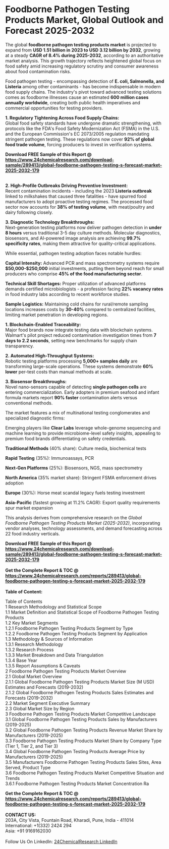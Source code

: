 <h1>Foodborne Pathogen Testing Products Market, Global Outlook and Forecast 2025-2032</h1><p>The global <strong>foodborne pathogen testing products market</strong> is projected to expand from <strong>USD 1.51 billion in 2023 to USD 3.12 billion by 2032</strong>, growing at a steady <strong>CAGR of 8.4% during 2025-2032</strong>, according to an authoritative market analysis. This growth trajectory reflects heightened global focus on food safety amid increasing regulatory scrutiny and consumer awareness about food contamination risks.</p><p>Food pathogen testing - encompassing detection of <strong>E. coli, Salmonella, and Listeria</strong> among other contaminants - has become indispensable in modern food supply chains. The industry's pivot toward advanced testing solutions comes as foodborne illnesses cause an estimated <strong>600 million cases annually worldwide</strong>, creating both public health imperatives and commercial opportunities for testing providers.</p><p><strong>1. Regulatory Tightening Across Food Supply Chains:</strong><br>
Global food safety standards have undergone dramatic strengthening, with protocols like the FDA's Food Safety Modernization Act (FSMA) in the U.S. and the European Commission's EC 2073/2005 regulation mandating stringent pathogen testing. These regulations now cover <strong>92% of global food trade volume</strong>, forcing producers to invest in verification systems.</p><div><b>Download FREE Sample of this Report @ 
            <a href="https://www.24chemicalresearch.com/download-sample/289413/global-foodborne-pathogen-testing-s-forecast-market-2025-2032-179">
            https://www.24chemicalresearch.com/download-sample/289413/global-foodborne-pathogen-testing-s-forecast-market-2025-2032-179</a></b></div><br><p><strong>2. High-Profile Outbreaks Driving Preventive Investment:</strong><br>
Recent contamination incidents - including the 2023 <strong>Listeria outbreak</strong> linked to milkshakes that caused three fatalities - have spurred food manufacturers to adopt proactive testing regimes. The processed food sector now accounts for <strong>38% of testing volume</strong>, with meat/poultry and dairy following closely.</p><p><strong>3. Diagnostic Technology Breakthroughs:</strong><br>
Next-generation testing platforms now deliver pathogen detection in <strong>under 8 hours</strong> versus traditional 3-5 day culture methods. Molecular diagnostics, biosensors, and AI-powered image analysis are achieving <strong>99.7% specificity rates</strong>, making them attractive for quality-critical applications.</p><p>While essential, pathogen testing adoption faces notable hurdles:</p><p><strong>Capital Intensity:</strong> Advanced PCR and mass spectrometry systems require <strong>$50,000-$250,000</strong> initial investments, putting them beyond reach for small producers who comprise <strong>45% of the food manufacturing sector</strong>.</p><p><strong>Technical Skill Shortages:</strong> Proper utilization of advanced platforms demands certified microbiologists - a profession facing <strong>22% vacancy rates</strong> in food industry labs according to recent workforce studies.</p><p><strong>Sample Logistics:</strong> Maintaining cold chains for rural/remote sampling locations increases costs by <strong>30-40%</strong> compared to centralized facilities, limiting market penetration in developing regions.</p><p><strong>1. Blockchain-Enabled Traceability:</strong><br>
Major food brands now integrate testing data with blockchain systems. Walmart's pilot project reduced contamination investigation times from <strong>7 days to 2.2 seconds</strong>, setting new benchmarks for supply chain transparency.</p><p><strong>2. Automated High-Throughput Systems:</strong><br>
Robotic testing platforms processing <strong>5,000+ samples daily</strong> are transforming large-scale operations. These systems demonstrate <strong>60% lower</strong> per-test costs than manual methods at scale.</p><p><strong>3. Biosensor Breakthroughs:</strong><br>
Novel nano-sensors capable of detecting <strong>single pathogen cells</strong> are entering commercialization. Early adopters in premium seafood and infant formula markets report <strong>90% faster</strong> contamination alerts versus conventional methods.</p><p>The market features a mix of multinational testing conglomerates and specialized diagnostic firms:</p><p>Emerging players like <strong>Clear Labs</strong> leverage whole-genome sequencing and machine learning to provide microbiome-level safety insights, appealing to premium food brands differentiating on safety credentials.</p><p><strong>Traditional Methods</strong> (40% share): Culture media, biochemical tests</p><p><strong>Rapid Testing</strong> (35%): Immunoassays, PCR</p><p><strong>Next-Gen Platforms</strong> (25%): Biosensors, NGS, mass spectrometry</p><p><strong>North America</strong> (35% market share): Stringent FSMA enforcement drives adoption</p><p><strong>Europe</strong> (30%): Horse meat scandal legacy fuels testing investment</p><p><strong>Asia-Pacific</strong> (fastest growing at 11.2% CAGR): Export quality requirements spur market expansion</p><p>This analysis derives from comprehensive research on the <em>Global Foodborne Pathogen Testing Products Market (2025-2032)</em>, incorporating vendor analyses, technology assessments, and demand forecasting across 22 food industry verticals.</p><div><b>Download FREE Sample of this Report @ 
            <a href="https://www.24chemicalresearch.com/download-sample/289413/global-foodborne-pathogen-testing-s-forecast-market-2025-2032-179">
            https://www.24chemicalresearch.com/download-sample/289413/global-foodborne-pathogen-testing-s-forecast-market-2025-2032-179</a></b></div><br><div><b>Get the Complete Report & TOC @ 
            <a href="https://www.24chemicalresearch.com/reports/289413/global-foodborne-pathogen-testing-s-forecast-market-2025-2032-179">
            https://www.24chemicalresearch.com/reports/289413/global-foodborne-pathogen-testing-s-forecast-market-2025-2032-179</a></b></div><br>
            <b>Table of Content:</b><p>Table of Contents<br />
1 Research Methodology and Statistical Scope<br />
1.1 Market Definition and Statistical Scope of Foodborne Pathogen Testing Products<br />
1.2 Key Market Segments<br />
1.2.1 Foodborne Pathogen Testing Products Segment by Type<br />
1.2.2 Foodborne Pathogen Testing Products Segment by Application<br />
1.3 Methodology & Sources of Information<br />
1.3.1 Research Methodology<br />
1.3.2 Research Process<br />
1.3.3 Market Breakdown and Data Triangulation<br />
1.3.4 Base Year<br />
1.3.5 Report Assumptions & Caveats<br />
2 Foodborne Pathogen Testing Products Market Overview<br />
2.1 Global Market Overview<br />
2.1.1 Global Foodborne Pathogen Testing Products Market Size (M USD) Estimates and Forecasts (2019-2032)<br />
2.1.2 Global Foodborne Pathogen Testing Products Sales Estimates and Forecasts (2019-2032)<br />
2.2 Market Segment Executive Summary<br />
2.3 Global Market Size by Region<br />
3 Foodborne Pathogen Testing Products Market Competitive Landscape<br />
3.1 Global Foodborne Pathogen Testing Products Sales by Manufacturers (2019-2025)<br />
3.2 Global Foodborne Pathogen Testing Products Revenue Market Share by Manufacturers (2019-2025)<br />
3.3 Foodborne Pathogen Testing Products Market Share by Company Type (Tier 1, Tier 2, and Tier 3)<br />
3.4 Global Foodborne Pathogen Testing Products Average Price by Manufacturers (2019-2025)<br />
3.5 Manufacturers Foodborne Pathogen Testing Products Sales Sites, Area Served, Product Type<br />
3.6 Foodborne Pathogen Testing Products Market Competitive Situation and Trends<br />
3.6.1 Foodborne Pathogen Testing Products Market Concentration Ra</p><div><b>Get the Complete Report & TOC @ 
            <a href="https://www.24chemicalresearch.com/reports/289413/global-foodborne-pathogen-testing-s-forecast-market-2025-2032-179">
            https://www.24chemicalresearch.com/reports/289413/global-foodborne-pathogen-testing-s-forecast-market-2025-2032-179</a></b></div><br><b>CONTACT US:</b><br>
            203A, City Vista, Fountain Road, Kharadi, Pune, India - 411014<br>
            International: +1(332) 2424 294<br>
            Asia: +91 9169162030 <br><br>
            Follow Us On LinkedIn: <a href="https://www.linkedin.com/company/24chemicalresearch/">24ChemicalResearch LinkedIn</a>